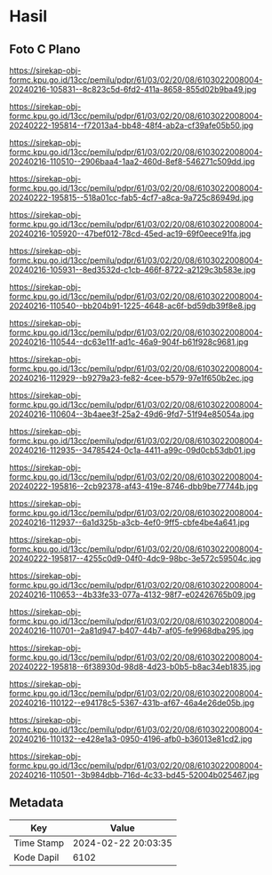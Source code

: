 # Hasil

## Foto C Plano

https://sirekap-obj-formc.kpu.go.id/13cc/pemilu/pdpr/61/03/02/20/08/6103022008004-20240216-105831--8c823c5d-6fd2-411a-8658-855d02b9ba49.jpg

https://sirekap-obj-formc.kpu.go.id/13cc/pemilu/pdpr/61/03/02/20/08/6103022008004-20240222-195814--f72013a4-bb48-48f4-ab2a-cf39afe05b50.jpg

https://sirekap-obj-formc.kpu.go.id/13cc/pemilu/pdpr/61/03/02/20/08/6103022008004-20240216-110510--2906baa4-1aa2-460d-8ef8-546271c509dd.jpg

https://sirekap-obj-formc.kpu.go.id/13cc/pemilu/pdpr/61/03/02/20/08/6103022008004-20240222-195815--518a01cc-fab5-4cf7-a8ca-9a725c86949d.jpg

https://sirekap-obj-formc.kpu.go.id/13cc/pemilu/pdpr/61/03/02/20/08/6103022008004-20240216-105920--47bef012-78cd-45ed-ac19-69f0eece91fa.jpg

https://sirekap-obj-formc.kpu.go.id/13cc/pemilu/pdpr/61/03/02/20/08/6103022008004-20240216-105931--8ed3532d-c1cb-466f-8722-a2129c3b583e.jpg

https://sirekap-obj-formc.kpu.go.id/13cc/pemilu/pdpr/61/03/02/20/08/6103022008004-20240216-110540--bb204b91-1225-4648-ac6f-bd59db39f8e8.jpg

https://sirekap-obj-formc.kpu.go.id/13cc/pemilu/pdpr/61/03/02/20/08/6103022008004-20240216-110544--dc63e11f-ad1c-46a9-904f-b61f928c9681.jpg

https://sirekap-obj-formc.kpu.go.id/13cc/pemilu/pdpr/61/03/02/20/08/6103022008004-20240216-112929--b9279a23-fe82-4cee-b579-97e1f650b2ec.jpg

https://sirekap-obj-formc.kpu.go.id/13cc/pemilu/pdpr/61/03/02/20/08/6103022008004-20240216-110604--3b4aee3f-25a2-49d6-9fd7-51f94e85054a.jpg

https://sirekap-obj-formc.kpu.go.id/13cc/pemilu/pdpr/61/03/02/20/08/6103022008004-20240216-112935--34785424-0c1a-4411-a99c-09d0cb53db01.jpg

https://sirekap-obj-formc.kpu.go.id/13cc/pemilu/pdpr/61/03/02/20/08/6103022008004-20240222-195816--2cb92378-af43-419e-8746-dbb9be77744b.jpg

https://sirekap-obj-formc.kpu.go.id/13cc/pemilu/pdpr/61/03/02/20/08/6103022008004-20240216-112937--6a1d325b-a3cb-4ef0-9ff5-cbfe4be4a641.jpg

https://sirekap-obj-formc.kpu.go.id/13cc/pemilu/pdpr/61/03/02/20/08/6103022008004-20240222-195817--4255c0d9-04f0-4dc9-98bc-3e572c59504c.jpg

https://sirekap-obj-formc.kpu.go.id/13cc/pemilu/pdpr/61/03/02/20/08/6103022008004-20240216-110653--4b33fe33-077a-4132-98f7-e02426765b09.jpg

https://sirekap-obj-formc.kpu.go.id/13cc/pemilu/pdpr/61/03/02/20/08/6103022008004-20240216-110701--2a81d947-b407-44b7-af05-fe9968dba295.jpg

https://sirekap-obj-formc.kpu.go.id/13cc/pemilu/pdpr/61/03/02/20/08/6103022008004-20240222-195818--6f38930d-98d8-4d23-b0b5-b8ac34eb1835.jpg

https://sirekap-obj-formc.kpu.go.id/13cc/pemilu/pdpr/61/03/02/20/08/6103022008004-20240216-110122--e94178c5-5367-431b-af67-46a4e26de05b.jpg

https://sirekap-obj-formc.kpu.go.id/13cc/pemilu/pdpr/61/03/02/20/08/6103022008004-20240216-110132--e428e1a3-0950-4196-afb0-b36013e81cd2.jpg

https://sirekap-obj-formc.kpu.go.id/13cc/pemilu/pdpr/61/03/02/20/08/6103022008004-20240216-110501--3b984dbb-716d-4c33-bd45-52004b025467.jpg


## Metadata

| Key        | Value               |
| ---------- | ------------------- |
| Time Stamp | 2024-02-22 20:03:35 |
| Kode Dapil | 6102                |



